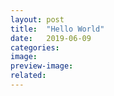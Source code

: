 ```yaml
---
layout: post
title:  "Hello World"
date:   2019-06-09
categories: 
image: 
preview-image: 
related: 
---
```


